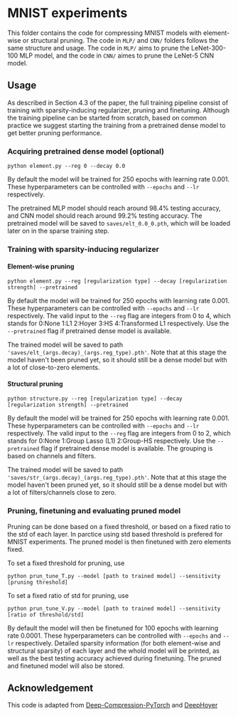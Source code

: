 # MNIST experiments

This folder contains the code for compressing MNIST models with element-wise or structural pruning. The code in `MLP/` and `CNN/` folders follows the same structure and usage. The code in `MLP/` aims to prune the LeNet-300-100 MLP model, and the code in `CNN/` aimes to prune the LeNet-5 CNN model.

## Usage

As described in Section 4.3 of the paper, the full training pipeline consist of training with sparsity-inducing regularizer, pruning and finetuning. Although the training pipeline can be started from scratch, based on common practice we suggest starting the training from a pretrained dense model to get better pruning performance.

### Acquiring pretrained dense model (optional)

```
python element.py --reg 0 --decay 0.0
```

By default the model will be trained for 250 epochs with learning rate 0.001. These hyperparameters can be controlled with `--epochs` and `--lr` respectively.

The pretrained MLP model should reach around 98.4% testing accuracy, and CNN model should reach around 99.2% testing accuracy. The pretrained model will be saved to `saves/elt_0.0_0.pth`, which will be loaded later on in the sparse training step. 

### Training with sparsity-inducing regularizer

#### Element-wise pruning

```
python element.py --reg [regularization type] --decay [regularization strength] --pretrained
```

By default the model will be trained for 250 epochs with learning rate 0.001. These hyperparameters can be controlled with `--epochs` and `--lr` respectively. The valid input to the `--reg` flag are integers from 0 to 4, which stands for 0:None 1:L1 2:Hoyer 3:HS 4:Transformed L1 respectively. Use the `--pretrained` flag if pretrained dense model is available.

The trained model will be saved to path `'saves/elt_(args.decay)_(args.reg_type).pth'`. Note that at this stage the model haven't been pruned yet, so it should still be a dense model but with a lot of close-to-zero elements.

#### Structural pruning

```
python structure.py --reg [regularization type] --decay [regularization strength] --pretrained
```

By default the model will be trained for 250 epochs with learning rate 0.001. These hyperparameters can be controlled with `--epochs` and `--lr` respectively. The valid input to the `--reg` flag are integers from 0 to 2, which stands for 0:None 1:Group Lasso (L1) 2:Group-HS respectively. Use the `--pretrained` flag if pretrained dense model is available. The grouping is based on channels and filters.

The trained model will be saved to path `'saves/str_(args.decay)_(args.reg_type).pth'`. Note that at this stage the model haven't been pruned yet, so it should still be a dense model but with a lot of filters/channels close to zero.


### Pruning, finetuning and evaluating pruned model

Pruning can be done based on a fixed threshold, or based on a fixed ratio to the std of each layer. In parctice using std based threshold is prefered for MNIST experiments. The pruned model is then finetuned with zero elements fixed.

To set a fixed threshold for pruning, use 
```
python prun_tune_T.py --model [path to trained model] --sensitivity [pruning threshold]
```

To set a fixed ratio of std for pruning, use 
```
python prun_tune_V.py --model [path to trained model] --sensitivity [ratio of threshold/std]
```

By default the model will then be finetuned for 100 epochs with learning rate 0.0001. These hyperparameters can be controlled with `--epochs` and `--lr` respectively. Detailed sparsity information (for both element-wise and structural sparsity) of each layer and the whold model will be printed, as well as the best testing accuracy achieved during finetuning. The pruned and finetuned model will also be stored.

## Acknowledgement
This code is adapted from [Deep-Compression-PyTorch](https://github.com/mightydeveloper/Deep-Compression-PyTorch) and [DeepHoyer](https://github.com/yanghr/DeepHoyer) 
